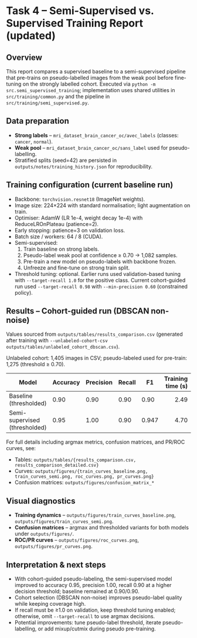 # Task 4 – Semi-Supervised vs. Supervised Training Report (updated)

## Overview
This report compares a supervised baseline to a semi-supervised pipeline that pre-trains on pseudo-labelled images from the weak pool before fine-tuning on the strongly labelled cohort. Executed via `python -m src.semi_supervised_training`; implementation uses shared utilities in `src/training/common.py` and the pipeline in `src/training/semi_supervised.py`.

## Data preparation
* **Strong labels** – `mri_dataset_brain_cancer_oc/avec_labels` (classes: `cancer`, `normal`).
* **Weak pool** – `mri_dataset_brain_cancer_oc/sans_label` used for pseudo-labelling.
* Stratified splits (seed=42) are persisted in `outputs/notes/training_history.json` for reproducibility.

## Training configuration (current baseline run)
* Backbone: `torchvision.resnet18` (ImageNet weights).
* Image size: 224×224 with standard normalisation; light augmentation on train.
* Optimiser: AdamW (LR 1e-4, weight decay 1e-4) with ReduceLROnPlateau (patience=2).
* Early stopping: patience=3 on validation loss.
* Batch size / workers: 64 / 8 (CUDA).
* Semi-supervised:
  1. Train baseline on strong labels.
  2. Pseudo-label weak pool at confidence ≥ 0.70 → 1,082 samples.
  3. Pre-train a new model on pseudo-labels with backbone frozen.
  4. Unfreeze and fine-tune on strong train split.
* Threshold tuning: optional. Earlier runs used validation-based tuning with `--target-recall 1.0` for the positive class. Current cohort-guided run used `--target-recall 0.98` with `--min-precision 0.60` (constrained policy).

## Results – Cohort-guided run (DBSCAN non-noise)
Values sourced from `outputs/tables/results_comparison.csv` (generated after training with `--unlabeled-cohort-csv outputs/tables/unlabeled_cohort_dbscan.csv`).

Unlabeled cohort: 1,405 images in CSV; pseudo-labeled used for pre-train: 1,275 (threshold ≥ 0.70).

| Model | Accuracy | Precision | Recall | F1 | Training time (s) | Threshold | Target recall |
| --- | --- | --- | --- | --- | ---:| ---:| ---:|
| Baseline (thresholded) | 0.90 | 0.90 | 0.90 | 0.90 | 2.49 | 0.309 | 0.98 |
| Semi-supervised (thresholded) | 0.95 | 1.00 | 0.90 | 0.947 | 4.70 | 0.879 | 0.98 |

For full details including argmax metrics, confusion matrices, and PR/ROC curves, see:
* Tables: `outputs/tables/{results_comparison.csv, results_comparison_detailed.csv}`
* Curves: `outputs/figures/{train_curves_baseline.png, train_curves_semi.png, roc_curves.png, pr_curves.png}`
* Confusion matrices: `outputs/figures/confusion_matrix_*`

## Visual diagnostics
* **Training dynamics** – `outputs/figures/train_curves_baseline.png`, `outputs/figures/train_curves_semi.png`.
* **Confusion matrices** – argmax and thresholded variants for both models under `outputs/figures/`.
* **ROC/PR curves** – `outputs/figures/roc_curves.png`, `outputs/figures/pr_curves.png`.

## Interpretation & next steps
* With cohort-guided pseudo-labeling, the semi-supervised model improved to accuracy 0.95, precision 1.00, recall 0.90 at a higher decision threshold; baseline remained at 0.90/0.90.
* Cohort selection (DBSCAN non-noise) improves pseudo-label quality while keeping coverage high.
* If recall must be ≥1.0 on validation, keep threshold tuning enabled; otherwise, omit `--target-recall` to use argmax decisions.
* Potential improvements: tune pseudo-label threshold, iterate pseudo-labelling, or add mixup/cutmix during pseudo pre-training.
